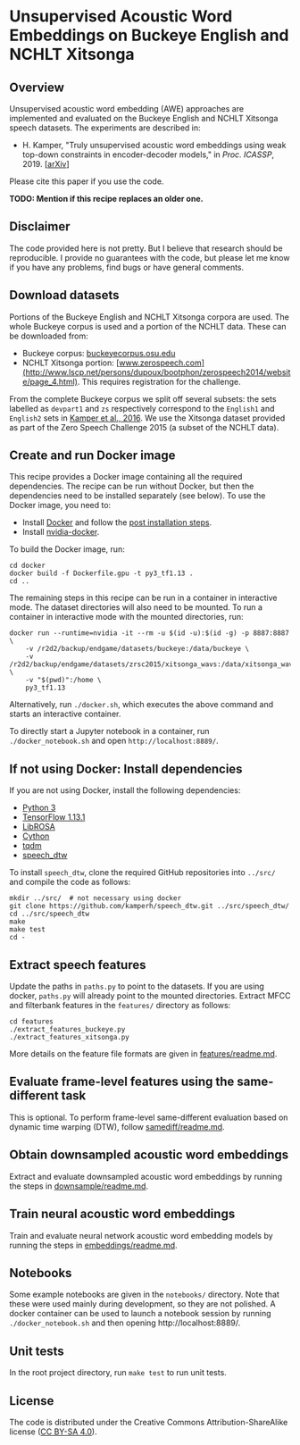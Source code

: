 Unsupervised Acoustic Word Embeddings on Buckeye English and NCHLT Xitsonga
===========================================================================

Overview
--------
Unsupervised acoustic word embedding (AWE) approaches are implemented and
evaluated on the Buckeye English and NCHLT Xitsonga speech datasets. The
experiments are described in:

- H. Kamper, "Truly unsupervised acoustic word embeddings using weak top-down
  constraints in encoder-decoder models," in *Proc. ICASSP*, 2019.
  [[arXiv](https://arxiv.org/abs/1811.00403)]

Please cite this paper if you use the code.

**TODO: Mention if this recipe replaces an older one.**


Disclaimer
----------
The code provided here is not pretty. But I believe that research should be
reproducible. I provide no guarantees with the code, but please let me know if
you have any problems, find bugs or have general comments.


Download datasets
-----------------
Portions of the Buckeye English and NCHLT Xitsonga corpora are used. The whole
Buckeye corpus is used and a portion of the NCHLT data. These can be downloaded
from:

- Buckeye corpus:
  [buckeyecorpus.osu.edu](http://buckeyecorpus.osu.edu/)
- NCHLT Xitsonga portion:
  [www.zerospeech.com](http://www.lscp.net/persons/dupoux/bootphon/zerospeech2014/website/page_4.html).
  This requires registration for the challenge.

From the complete Buckeye corpus we split off several subsets: the sets
labelled as `devpart1` and `zs` respectively correspond to the `English1` and
`English2` sets in [Kamper et al., 2016](http://arxiv.org/abs/1606.06950). We
use the Xitsonga dataset provided as part of the Zero Speech Challenge 2015 (a
subset of the NCHLT data).


Create and run Docker image
---------------------------
This recipe provides a Docker image containing all the required dependencies.
The recipe can be run without Docker, but then the dependencies need to be
installed separately (see below). To use the Docker image, you need to:

- Install [Docker](https://docs.docker.com/install/) and follow the [post
  installation
  steps](https://docs.docker.com/install/linux/linux-postinstall/).
- Install [nvidia-docker](https://github.com/NVIDIA/nvidia-docker).

To build the Docker image, run:

    cd docker
    docker build -f Dockerfile.gpu -t py3_tf1.13 .
    cd ..

The remaining steps in this recipe can be run in a container in interactive
mode. The dataset directories will also need to be mounted. To run a container
in interactive mode with the mounted directories, run:

    docker run --runtime=nvidia -it --rm -u $(id -u):$(id -g) -p 8887:8887 \
        -v /r2d2/backup/endgame/datasets/buckeye:/data/buckeye \
        -v /r2d2/backup/endgame/datasets/zrsc2015/xitsonga_wavs:/data/xitsonga_wavs \
        -v "$(pwd)":/home \
        py3_tf1.13

Alternatively, run `./docker.sh`, which executes the above command and starts
an interactive container.

To directly start a Jupyter notebook in a container, run `./docker_notebook.sh`
and open `http://localhost:8889/`.


If not using Docker: Install dependencies
-----------------------------------------
If you are not using Docker, install the following dependencies:

- [Python 3](https://www.python.org/downloads/)
- [TensorFlow 1.13.1](https://www.tensorflow.org/)
- [LibROSA](http://librosa.github.io/librosa/)
- [Cython](https://cython.org/)
- [tqdm](https://tqdm.github.io/)
- [speech_dtw](https://github.com/kamperh/speech_dtw/)

To install `speech_dtw`, clone the required GitHub repositories into `../src/`
and compile the code as follows:

    mkdir ../src/  # not necessary using docker
    git clone https://github.com/kamperh/speech_dtw.git ../src/speech_dtw/
    cd ../src/speech_dtw
    make
    make test
    cd -


Extract speech features
-----------------------
Update the paths in `paths.py` to point to the datasets. If you are using
docker, `paths.py` will already point to the mounted directories. Extract MFCC
and filterbank features in the `features/` directory as follows:

    cd features
    ./extract_features_buckeye.py
    ./extract_features_xitsonga.py

More details on the feature file formats are given in
[features/readme.md](features/readme.md).


Evaluate frame-level features using the same-different task
-----------------------------------------------------------
This is optional. To perform frame-level same-different evaluation based on
dynamic time warping (DTW), follow [samediff/readme.md](samediff/readme.md).


Obtain downsampled acoustic word embeddings
-------------------------------------------
Extract and evaluate downsampled acoustic word embeddings by running the steps
in [downsample/readme.md](downsample/readme.md).


Train neural acoustic word embeddings
-------------------------------------
Train and evaluate neural network acoustic word embedding models by running the
steps in [embeddings/readme.md](embeddings/readme.md).


Notebooks
---------
Some example notebooks are given in the `notebooks/` directory. Note that these
were used mainly during development, so they are not polished.  A docker
container can be used to launch a notebook session by running
`./docker_notebook.sh` and then opening http://localhost:8889/.


Unit tests
----------
In the root project directory, run `make test` to run unit tests.


License
-------
The code is distributed under the Creative Commons Attribution-ShareAlike
license ([CC BY-SA 4.0](http://creativecommons.org/licenses/by-sa/4.0/)).
